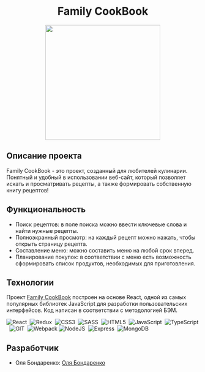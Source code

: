 <h1 align='center'>Family CookBook</h1>

<p align='center'>
 <img src="https://i.giphy.com/media/1hhnTTS24CfyTV5OLz/giphy.webp" width="300" height="300"/>
<p/>

## Описание проекта

Family CookBook - это проект, созданный для любителей кулинарии. Понятный и удобный в использовании веб-сайт, который позволяет искать и просматривать рецепты, а также формировать собственную книгу рецептов!

## Функциональность

- Поиск рецептов: в поле поиска можно ввести ключевые слова и найти нужные рецепты.
- Полноэкранный просмотр: на каждый рецепт можно нажать, чтобы открыть страницу рецепта.
- Составление меню: можно составить меню на любой срок вперед.
- Планирование покупок: в соответствии с меню есть возможность сформировать список продуктов, необходимых для приготовления.

## Технологии

Проект <a href="/" target="_blank">Family CookBook</a> построен на основе React, одной из самых популярных библиотек JavaScript для разработки пользовательских интерфейсов. Код написан в соответствии с методологией БЭМ.

<div>
  <img src="https://img.shields.io/badge/React-%23fcc630?logo=react&logoColor=%23fff"
  title="React" alt="React"/>&nbsp;
  <img src="https://img.shields.io/badge/Redux-%23f48500?logo=redux&logoColor=%23fff"
  title="Redux" alt="Redux"/>&nbsp;
  <img src="https://img.shields.io/badge/CSS3-%23df2367?logo=css3&logoColor=%23fff"
  title="CSS3" alt="CSS3"/>&nbsp;
  <img src="https://img.shields.io/badge/SASS-%23eb4b1c?logo=sass&logoColor=%23fff"
  title="SASS" alt="SASS"/>&nbsp;
  <img src="https://img.shields.io/badge/HTML5-%23532ba3?logo=html5&logoColor=%23fff"
  title="HTML5" alt="HTML5"/>&nbsp;
  <img src="https://img.shields.io/badge/JavaScript-%230e8278?logo=javascript&logoColor=%23fff"
  title="JavaScript" alt="JavaScript"/>&nbsp;
  <img src="https://img.shields.io/badge/TypeScript-%2349baf2?logo=typescript&logoColor=%23fff"
  title="TypeScript" alt="TypeScript"/>&nbsp;
  <img src="https://img.shields.io/badge/GIT-%23c9d93b?logo=git&logoColor=%23fff"
  title="GIT" alt="GIT"/>&nbsp;
  <img src="https://img.shields.io/badge/Webpack-%23318835?logo=webpack&logoColor=%23fff"
  title="Webpack" alt="Webpack"/>
  <img src="https://img.shields.io/badge/NodeJS-%233b3b3b?logo=nodedotjs&logoColor=%23fff"
  title="NodeJS" alt="NodeJS" />&nbsp;
  <img src="https://img.shields.io/badge/Express-%23000?logo=express&logoColor=%23fff"
  title="Express" alt="Express" />&nbsp;
  <img src="https://img.shields.io/badge/MongoDB-%2392723d?logo=mongodb&logoColor=%23fff"
  title="MongoDB" alt="MongoDB" />&nbsp;
</div>

## Разработчик

- Оля Бондаренко: [Оля Бондаренко](https://github.com/bonnhelga86)
